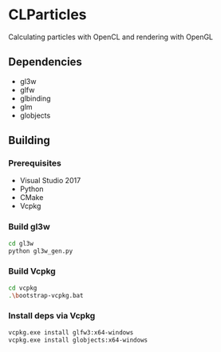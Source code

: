 # CLParticles

Calculating particles with OpenCL and rendering with OpenGL

## Dependencies

- gl3w
- glfw
- glbinding
- glm
- globjects

## Building

### Prerequisites

- Visual Studio 2017
- Python
- CMake
- Vcpkg

### Build gl3w

```sh
cd gl3w
python gl3w_gen.py
```

### Build Vcpkg
```sh
cd vcpkg
.\bootstrap-vcpkg.bat
```

### Install deps via Vcpkg
```sh
vcpkg.exe install glfw3:x64-windows
vcpkg.exe install globjects:x64-windows
``` 
